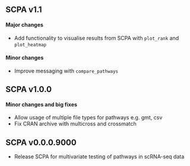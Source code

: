 ## SCPA v1.1

#### Major changes

- Add functionality to visualise results from SCPA with
`plot_rank` and `plot_heatmap`

#### Minor changes
- Improve messaging with `compare_pathways`

## SCPA v1.0.0

#### Minor changes and big fixes

- Allow usage of multiple file types for pathways e.g. gmt, csv
- Fix CRAN archive with multicross and crossmatch

## SCPA v0.0.0.9000

- Release SCPA for multivariate testing of pathways in scRNA-seq data
